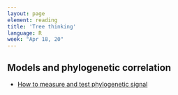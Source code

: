```yaml
---
layout: page
element: reading
title: 'Tree thinking'
language: R
week: "Apr 18, 20"
---
```


## Models and phylogenetic correlation

- [How to measure and test phylogenetic signal](https://besjournals.onlinelibrary.wiley.com/doi/pdf/10.1111/j.2041-210X.2012.00196.x)
